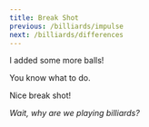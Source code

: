 ```yaml
---
title: Break Shot
previous: /billiards/impulse
next: /billiards/differences
---
```


<script>
    var sim = createSimulation({
        initialize: function(simulation) {
            var p = simulation.parameters;
            p.friction = 0.2;

            initBilliards(simulation, 7);

    		setToolbarAvailableTools(simulation.toolbar, ["impulse"]);
        }
    });
</script>


<div id="chapter">

<div class="page">
<div class="stepLog twoColumn">
I added some more balls!

You know what to do.

<script>
	cue(isBilliardsTriangleSplit(sim));
	endStep();
</script>

Nice break shot!

_Wait, why are we playing billiards?_

</div>

<div class="twoColumn">
<script>
	insertHere(sim.div);
</script>
</div>
</div>
</div>